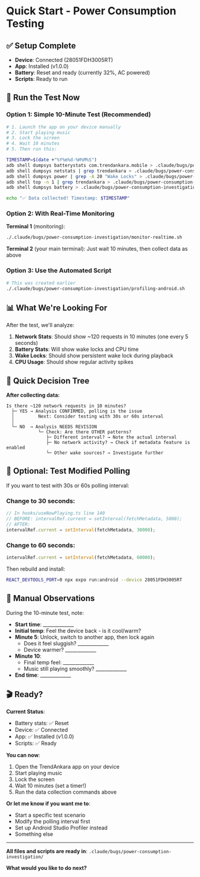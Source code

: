 # Quick Start - Power Consumption Testing

## ✅ Setup Complete

- **Device**: Connected (28051FDH3005RT)
- **App**: Installed (v1.0.0)
- **Battery**: Reset and ready (currently 32%, AC powered)
- **Scripts**: Ready to run

## 🚀 Run the Test Now

### Option 1: Simple 10-Minute Test (Recommended)

```bash
# 1. Launch the app on your device manually
# 2. Start playing music
# 3. Lock the screen
# 4. Wait 10 minutes
# 5. Then run this:

TIMESTAMP=$(date +"%Y%m%d-%H%M%S")
adb shell dumpsys batterystats com.trendankara.mobile > .claude/bugs/power-consumption-investigation/profiling-results/battery-stats-$TIMESTAMP.txt
adb shell dumpsys netstats | grep trendankara > .claude/bugs/power-consumption-investigation/profiling-results/network-stats-$TIMESTAMP.txt
adb shell dumpsys power | grep -A 20 "Wake Locks" > .claude/bugs/power-consumption-investigation/profiling-results/wake-locks-$TIMESTAMP.txt
adb shell top -n 1 | grep trendankara > .claude/bugs/power-consumption-investigation/profiling-results/cpu-usage-$TIMESTAMP.txt
adb shell dumpsys battery > .claude/bugs/power-consumption-investigation/profiling-results/battery-level-$TIMESTAMP.txt

echo "✅ Data collected! Timestamp: $TIMESTAMP"
```

### Option 2: With Real-Time Monitoring

**Terminal 1** (monitoring):
```bash
./.claude/bugs/power-consumption-investigation/monitor-realtime.sh
```

**Terminal 2** (your main terminal): Just wait 10 minutes, then collect data as above

### Option 3: Use the Automated Script

```bash
# This was created earlier
./.claude/bugs/power-consumption-investigation/profiling-android.sh
```

## 📊 What We're Looking For

After the test, we'll analyze:

1. **Network Stats**: Should show ~120 requests in 10 minutes (one every 5 seconds)
2. **Battery Stats**: Will show wake locks and CPU time
3. **Wake Locks**: Should show persistent wake lock during playback
4. **CPU Usage**: Should show regular activity spikes

## 🎯 Quick Decision Tree

**After collecting data:**

```
Is there ~120 network requests in 10 minutes?
  ├─ YES → Analysis CONFIRMED, polling is the issue
  │         Next: Consider testing with 30s or 60s interval
  │
  └─ NO  → Analysis NEEDS REVISION
            └─ Check: Are there OTHER patterns?
               ├─ Different interval? → Note the actual interval
               ├─ No network activity? → Check if metadata feature is enabled
               └─ Other wake sources? → Investigate further
```

## 🔧 Optional: Test Modified Polling

If you want to test with 30s or 60s polling interval:

### Change to 30 seconds:
```typescript
// In hooks/useNowPlaying.ts line 140
// BEFORE: intervalRef.current = setInterval(fetchMetadata, 5000);
// AFTER:
intervalRef.current = setInterval(fetchMetadata, 30000);
```

### Change to 60 seconds:
```typescript
intervalRef.current = setInterval(fetchMetadata, 60000);
```

Then rebuild and install:
```bash
REACT_DEVTOOLS_PORT=0 npx expo run:android --device 28051FDH3005RT
```

## 📝 Manual Observations

During the 10-minute test, note:

- **Start time**: _____________
- **Initial temp**: Feel the device back - is it cool/warm?
- **Minute 5**: Unlock, switch to another app, then lock again
  - Does it feel sluggish? _____________
  - Device warmer? _____________
- **Minute 10**:
  - Final temp feel: _____________
  - Music still playing smoothly? _____________
- **End time**: _____________

## 🎬 Ready?

**Current Status**:
- Battery stats: ✅ Reset
- Device: ✅ Connected
- App: ✅ Installed (v1.0.0)
- Scripts: ✅ Ready

**You can now**:
1. Open the TrendAnkara app on your device
2. Start playing music
3. Lock the screen
4. Wait 10 minutes (set a timer!)
5. Run the data collection commands above

**Or let me know if you want me to**:
- Start a specific test scenario
- Modify the polling interval first
- Set up Android Studio Profiler instead
- Something else

---

**All files and scripts are ready in**:
`.claude/bugs/power-consumption-investigation/`

**What would you like to do next?**
